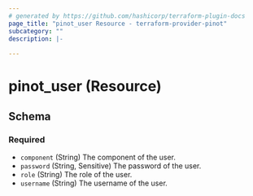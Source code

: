 ```yaml
---
# generated by https://github.com/hashicorp/terraform-plugin-docs
page_title: "pinot_user Resource - terraform-provider-pinot"
subcategory: ""
description: |-
  
---
```


# pinot_user (Resource)





<!-- schema generated by tfplugindocs -->
## Schema

### Required

- `component` (String) The component of the user.
- `password` (String, Sensitive) The password of the user.
- `role` (String) The role of the user.
- `username` (String) The username of the user.
